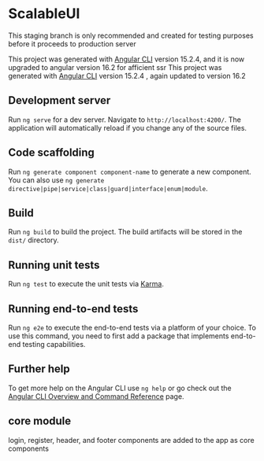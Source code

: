 # ScalableUI
This staging branch is only recommended and created for testing purposes before it proceeds to production server

This project was generated with [Angular CLI](https://github.com/angular/angular-cli) version 15.2.4, 
and it is now upgraded to angular version 16.2 for afficient ssr
This project was generated with [Angular CLI](https://github.com/angular/angular-cli) version 15.2.4 , again updated to version 16.2

## Development server

Run `ng serve` for a dev server. Navigate to `http://localhost:4200/`. The application will automatically reload if you change any of the source files.

## Code scaffolding

Run `ng generate component component-name` to generate a new component. You can also use `ng generate directive|pipe|service|class|guard|interface|enum|module`.

## Build

Run `ng build` to build the project. The build artifacts will be stored in the `dist/` directory.

## Running unit tests

Run `ng test` to execute the unit tests via [Karma](https://karma-runner.github.io).

## Running end-to-end tests

Run `ng e2e` to execute the end-to-end tests via a platform of your choice. To use this command, you need to first add a package that implements end-to-end testing capabilities.

## Further help

To get more help on the Angular CLI use `ng help` or go check out the [Angular CLI Overview and Command Reference](https://angular.io/cli) page.

## core module
login, register, header, and footer components are added to the app as core components
